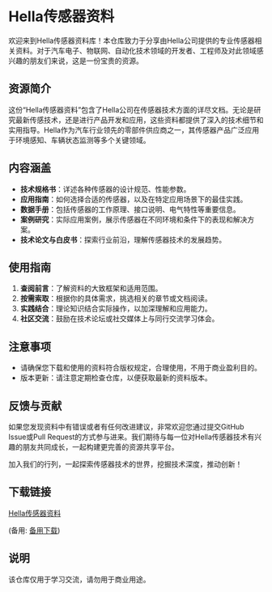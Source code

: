 # Hella传感器资料

欢迎来到Hella传感器资料库！本仓库致力于分享由Hella公司提供的专业传感器相关资料。对于汽车电子、物联网、自动化技术领域的开发者、工程师及对此领域感兴趣的朋友们来说，这是一份宝贵的资源。

## 资源简介

这份“Hella传感器资料”包含了Hella公司在传感器技术方面的详尽文档。无论是研究最新传感技术，还是进行产品开发和应用，这些资料都提供了深入的技术细节和实用指导。Hella作为汽车行业领先的零部件供应商之一，其传感器产品广泛应用于环境感知、车辆状态监测等多个关键领域。

## 内容涵盖

- **技术规格书**：详述各种传感器的设计规范、性能参数。
- **应用指南**：如何选择合适的传感器，以及在特定应用场景下的最佳实践。
- **数据手册**：包括传感器的工作原理、接口说明、电气特性等重要信息。
- **案例研究**：实际应用案例，展示传感器在不同环境和条件下的表现和解决方案。
- **技术论文与白皮书**：探索行业前沿，理解传感器技术的发展趋势。

## 使用指南

1. **查阅前言**：了解资料的大致框架和适用范围。
2. **按需索取**：根据你的具体需求，挑选相关的章节或文档阅读。
3. **实践结合**：理论知识结合实际操作，以加深理解和应用能力。
4. **社区交流**：鼓励在技术论坛或社交媒体上与同行交流学习体会。

## 注意事项

- 请确保您下载和使用的资料符合版权规定，合理使用，不用于商业盈利目的。
- 版本更新：请注意定期检查仓库，以便获取最新的资料版本。

## 反馈与贡献

如果您发现资料中有错误或者有任何改进建议，非常欢迎您通过提交GitHub Issue或Pull Request的方式参与进来。我们期待与每一位对Hella传感器技术有兴趣的朋友共同成长，一起构建更完善的资源共享平台。

加入我们的行列，一起探索传感器技术的世界，挖掘技术深度，推动创新！

## 下载链接
[Hella传感器资料](https://pan.quark.cn/s/ae63e953bbbd) 

(备用: [备用下载](https://pan.baidu.com/s/1x0R9KbRncoZQ8zXCkuI39g?pwd=1234))

## 说明

该仓库仅用于学习交流，请勿用于商业用途。

